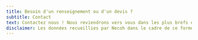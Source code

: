 ```yaml
---
title: Besoin d'un renseignement ou d'un devis ?
subtitle: Contact
text: Contactez nous ! Nous reviendrons vers vous dans les plus brefs délais.
disclaimer: Les données recueillies par Necoh dans le cadre de ce formulaire serviront exclusivement à apporter une réponse à votre demande de contact et ne seront pas conservées au-delà de la durée de cet échange.
---
```

